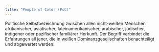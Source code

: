 ```yaml
---
title: "People of Color (PoC)"
---
```


Politische Selbstbezeichnung zwischen allen nicht-weißen Menschen afrikanischer, asiatischer, lateinamerikanischer, arabischer, jüdischer, indigener oder pazifischer familiärer Herkunft. Der Begriff verbindet die Erfahrungen all jener, die in weißen Dominanzgesellschaften benachteiligt und abgewertet werden.  